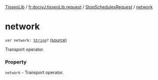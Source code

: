[TisseoLib](../../index.md) / [fr.docjyJ.tisseoLib.request](../index.md) / [StopSchedulesRequest](index.md) / [network](./network.md)

# network

`var network: `[`String`](https://kotlinlang.org/api/latest/jvm/stdlib/kotlin/-string/index.html)`?` [(source)](https://github.com/docjyJ/TisseoLib/tree/master/src/main/kotlin/fr/docjyJ/tisseoLib/request/StopSchedulesRequest.kt#L34)

Transport operator.

### Property

`network` - Transport operator.